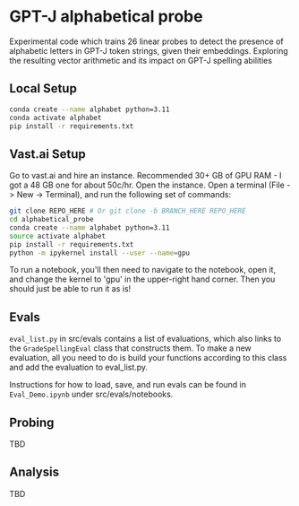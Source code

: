# GPT-J alphabetical probe

Experimental code which trains 26 linear probes to detect the presence of alphabetic letters in GPT-J token strings, given their embeddings. Exploring the resulting vector arithmetic and its impact on GPT-J spelling abilities

## Local Setup

```bash
conda create --name alphabet python=3.11
conda activate alphabet
pip install -r requirements.txt
```

## Vast.ai Setup

Go to vast.ai and hire an instance. Recommended 30+ GB of GPU RAM - I got a 48 GB one for about 50c/hr.
Open the instance.
Open a terminal (File -> New -> Terminal), and run the following set of commands:

```bash
git clone REPO_HERE # Or git clone -b BRANCH_HERE REPO_HERE
cd alphabetical_probe
conda create --name alphabet python=3.11
source activate alphabet
pip install -r requirements.txt
python -m ipykernel install --user --name=gpu
```

To run a notebook, you'll then need to navigate to the notebook, open it, and change the kernel to 'gpu' in the upper-right hand corner. Then you should just be able to run it as is!

## Evals

`eval_list.py` in src/evals contains a list of evaluations, which also links to the `GradeSpellingEval` class that constructs them. To make a new evaluation, all you need to do is build your functions according to this class and add the evaluation to eval_list.py.

Instructions for how to load, save, and run evals can be found in `Eval_Demo.ipynb` under src/evals/notebooks.

## Probing

TBD

## Analysis

TBD

